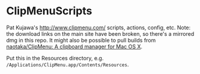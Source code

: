 # ClipMenuScripts
Pat Kujawa's http://www.clipmenu.com/ scripts, actions, config, etc.
Note: the download links on the main site have been broken, so there's a mirrored dmg in this repo. It might also be possible to pull builds from [naotaka/ClipMenu: A clipboard manager for Mac OS X](https://github.com/naotaka/ClipMenu).

Put this in the Resources directory, e.g. `/Applications/ClipMenu.app/Contents/Resources`.
